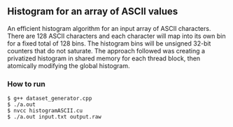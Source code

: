 ## Histogram for an array of ASCII values

An efficient histogram algorithm for an input array of ASCII characters. There are 128 ASCII characters and each character will map into its own bin for a fixed total of 128 bins. The histogram bins will be unsigned 32-bit counters that do not saturate. The approach followed was creating a privatized histogram in shared memory for each thread block, then atomically modifying the global histogram.

### How to run

```
$ g++ dataset_generator.cpp
$ ./a.out
$ nvcc histogramASCII.cu
$ ./a.out input.txt output.raw
```

